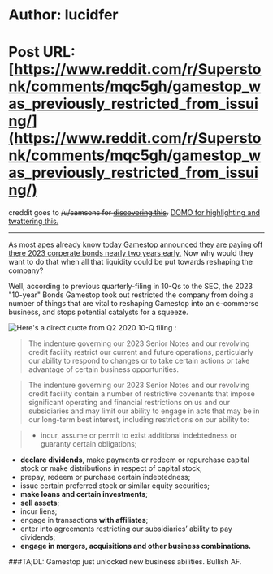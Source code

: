 # Author: lucidfer
# Post URL: [https://www.reddit.com/r/Superstonk/comments/mqc5gh/gamestop_was_previously_restricted_from_issuing/](https://www.reddit.com/r/Superstonk/comments/mqc5gh/gamestop_was_previously_restricted_from_issuing/)


creddit goes to ~~/u/samsens for [discovering this](https://www.reddit.com/r/Superstonk/comments/mqaxlh/holy_shit/).~~ [DOMO for highlighting and twattering this.](https://twitter.com/DOMOCAPITAL/status/1382064324248735744?ref_src=twsrc%5Egoogle%7Ctwcamp%5Eserp%7Ctwgr%5Etweet)

___

As most apes already know [today Gamestop announced they are paying off there 2023 corperate bonds nearly two years early.](https://news.gamestop.com/news-releases/news-release-details/gamestop-announces-voluntary-early-redemption-senior-notes-0) Now why would they want to do that when all that liquidity could be put towards reshaping the company?

Well, according to previous quarterly-filing in 10-Qs to the SEC, the 2023 "10-year" Bonds Gamestop took out restricted the company from doing a number of things that are vital to reshaping Gamestop into an e-commerse business, and stops potential catalysts for a squeeze.

![Here's a direct quote from Q2 2020 10-Q filing :](https://news.gamestop.com/node/18221/)

> The indenture governing our 2023 Senior Notes and our revolving credit facility restrict our current and future operations, particularly our ability to respond to changes or to take certain actions or take advantage of certain business opportunities.

>The indenture governing our 2023 Senior Notes and our revolving credit facility contain a number of restrictive covenants that impose significant operating and financial restrictions on us and our subsidiaries and may limit our ability to engage in acts that may be in our long-term best interest, including
restrictions on our ability to:

>- incur, assume or permit to exist additional indebtedness or guaranty certain obligations;
- **declare dividends**, make payments or redeem or repurchase capital stock or make distributions in respect of capital stock;
- prepay, redeem or purchase certain indebtedness;
- issue certain preferred stock or similar equity securities;
- **make loans and certain investments**;
- **sell assets**;
- incur liens;
- engage in transactions **with affiliates**;
- enter into agreements restricting our subsidiaries’ ability to pay dividends;
- **engage in mergers, acquisitions and other business combinations.**

###TA;DL: Gamestop just unlocked new business abilities. Bullish AF.